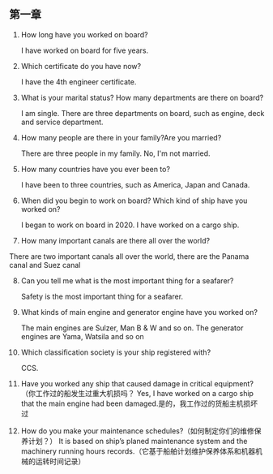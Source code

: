 ## 第一章

1. How long have you worked on board?

   I have worked  on board for five years.

2. Which certificate do you have now?

   I have the 4th engineer certificate.

3. What is your marital status? How many departments are there on board?

   I am single. There are three departments on board, such as engine, deck and service department.

4. How many  people are there in your family?Are you married?

   There are three people in my family. No, I'm not married.	

5. How many countries have you ever been to?

   I have been to three countries, such as America, Japan and Canada.

6. When did you begin to work on board? Which kind of ship have you worked on?

   I began to work on board in 2020. I have worked on  a cargo ship.

7.  How many important canals are there all over the world?

   There are two important canals all over the world, there are the Panama canal and Suez canal

8. Can you tell me what is the most important thing for a seafarer?

   Safety is the most important thing for a seafarer.

9. What kinds of main engine and generator engine have you worked on?

   The main engines are Sulzer, Man B & W and so on. The generator engines are Yama, Watsila and so on

10. Which classification society is your ship registered with?

    CCS.

11. Have you worked any ship that caused damage in critical equipment?（你工作过的船发生过重大机损吗？
    Yes, I have worked on a cargo ship that the main engine had been damaged.是的，我工作过的货船主机损坏过
12. How do you make your maintenance schedules?（如何制定你们的维修保养计划？）
      It is based on ship’s planed maintenance system and the machinery running hours records.（它基于船舶计划维护保养体系和机器机械的运转时间记录）

​	

